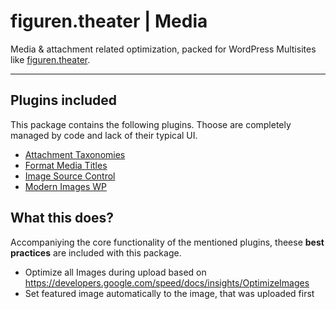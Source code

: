 # figuren.theater | Media

Media &amp; attachment related optimization, packed for WordPress Multisites like  [figuren.theater](https://figuren.theater).

---

## Plugins included

This package contains the following plugins. 
Thoose are completely managed by code and lack of their typical UI.

* [Attachment Taxonomies](https://wordpress.org/plugins/attachment-taxonomies/#developers)
* [Format Media Titles](https://wordpress.org/plugins/format-media-titles/#developers)
* [Image Source Control](https://wordpress.org/plugins/image-source-control-isc/#developers)
* [Modern Images WP](https://wordpress.org/plugins/modern-images-wp/#developers)

## What this does?

Accompaniying the core functionality of the mentioned plugins, theese **best practices** are included with this package.

- Optimize all Images during upload based on https://developers.google.com/speed/docs/insights/OptimizeImages
- Set featured image automatically to the image, that was uploaded first
